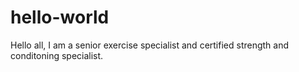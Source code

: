# hello-world

Hello all, 
I am a senior exercise specialist and certified strength and conditoning specialist. 
